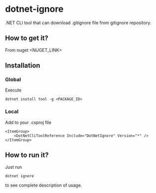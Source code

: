 # dotnet-ignore
.NET CLI tool that can download .gitignore file from gitignore repository.

## How to get it?
From nuget <NUGET_LINK>

## Installation

### Global

Execute 
```
dotnet install tool -g <PACKAGE_ID>
```

### Local

Add to your .csproj file 

```
<ItemGroup>
	<DotNetCliToolReference Include="DotNetIgnore" Version="*" />
</ItemGroup>
```

## How to run it? 

Just run

```
dotnet ignore
```

to see complete description of usage.
